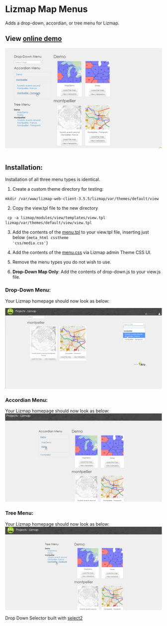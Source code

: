 # Lizmap Map Menus

Adds a drop-down, accordian, or tree menu for Lizmap.

## View [online demo](https://lizmap-demo.acugis.com)

![alt text](images/Lizmap-Map-Menus.png)<br/><br/>






## Installation: 

Installation of all three menu types is identical.

1. Create a custom theme directory for testing:

```console  
mkdir /var/www/lizmap-web-client-3.5.5/lizmap/var/themes/default/view
```
2. Copy the view.tpl file to the new directory
```console
 cp -a lizmap/modules/view/templates/view.tpl lizmap/var/themes/default/view/view.tpl
```

3. Add the contents of the [menu.tpl](https://github.com/AcuGIS/lizmap-menus/blob/main/menu.tpl) to your view.tpl file, inserting just below <code>{meta_html csstheme 'css/media.css'}</code>

4. Add the contents of the [menu.css](https://github.com/AcuGIS/lizmap-menus/blob/main/menu.css) via Lizmap admin Theme CSS UI.

5. Remove the menu types you do not wish to use.

6. <b>Drop-Down Map Only</b>:  Add the contents of drop-down.js to your view.js file.

### Drop-Down Menu: 

Your Lizmap homepage should now look as below: <br/>

![alt text](images/Lizmap-Verify-Menu.png)


### Accordian Menu: 

Your Lizmap homepage should now look as below: <br/>
![alt text](images/Lizmap-Accordian-Menu.png)


### Tree Menu: 

Your Lizmap homepage should now look as below: <br/>
![alt text](images/Lizmap-Tree-Menu.png)


Drop Down Selector built with [select2](https://select2.org)











